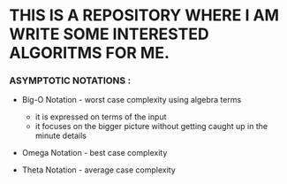 # THIS IS A REPOSITORY WHERE I AM WRITE SOME INTERESTED ALGORITMS FOR ME.

### ASYMPTOTIC NOTATIONS :
* Big-O Notation - worst case complexity using algebra terms 
    * it is expressed on terms of the input
    * it focuses on the bigger picture without getting caught up in the minute details
    
* Omega Notation - best case complexity
* Theta Notation - average case complexity
